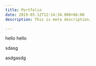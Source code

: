 ```yaml
---
title: Portfolio
date: 2019-05-12T12:14:34.000+06:00
description: This is meta description.

---
```

hello hello

sdasg

asdgasdg